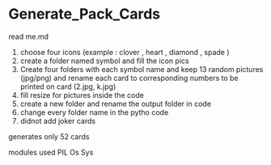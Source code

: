 # Generate_Pack_Cards
read me.md  
1. choose four icons (example : clover , heart , diamond , spade ) 
2. create a folder named symbol and fill  the icon pics  
3. Create four folders with each symbol name and keep 13 random pictures  (jpg/png) and rename each card to corresponding numbers to be printed on card (2.jpg, k.jpg)
4. fill resize for pictures inside the code 
5. create a new folder and rename the output folder in code 
6. change  every folder name in the pytho code     
7. didnot add joker cards

generates only 52 cards

modules used   PIL   Os  Sys
